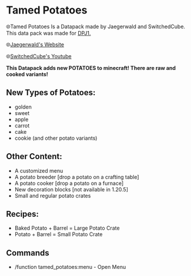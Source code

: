 # Tamed Potatoes
🌐Tamed Potatoes Is a Datapack made by Jaegerwald and SwitchedCube. This data pack was made
for [DPJ1.](https://discord.gg/CQ9KSjHCy3)

🌐[Jaegerwald's Website](https://jaegerwalddev.github.io/)

🌐[SwitchedCube's Youtube](https://www.youtube.com/@switchedcube)

**This Datapack adds new POTATOES to minecraft! There are raw and cooked variants!**

## New Types of Potatoes:

- golden
- sweet
- apple
- carrot
- cake
- cookie (and other potato variants)

## Other Content:

- A customized menu
- A potato breeder [​drop a potato on a crafting table]
- A potato cooker [​drop a potato on a furnace]
- New decoration blocks [​not available in 1.20.5]
- Small and regular potato crates

## Recipes:

- Baked Potato + Barrel = Large Potato Crate
- Potato + Barrel = Small Potato Crate

## Commands

- /function tamed_potatoes:menu - Open Menu

